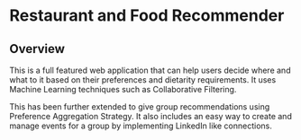 # Restaurant and Food Recommender

## Overview

This is a full featured web application that can help users decide where and what to it based on their preferences and dietarity requirements. It uses Machine Learning techniques such as Collaborative Filtering.

This has been further extended to give group recommendations using Preference Aggregation Strategy. It also includes an easy way to create and manage events for a group by implementing LinkedIn like connections. 


